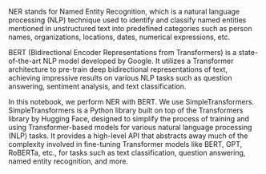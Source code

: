 NER stands for Named Entity Recognition, which is a natural language processing (NLP) technique used to identify and classify named entities mentioned in unstructured text into predefined categories such as person names, organizations, locations, dates, numerical expressions, etc.

BERT (Bidirectional Encoder Representations from Transformers) is a state-of-the-art NLP model developed by Google. 
It utilizes a Transformer architecture to pre-train deep bidirectional representations of text, achieving impressive results on various NLP tasks such as question answering, sentiment analysis, and text classification.

In this notebook, we perform NER with BERT. We use SimpleTransformers. 
SimpleTransformers is a Python library built on top of the Transformers library by Hugging Face, designed to simplify the process of training and using Transformer-based models for various natural language processing (NLP) tasks. 
It provides a high-level API that abstracts away much of the complexity involved in fine-tuning Transformer models like BERT, GPT, RoBERTa, etc., for tasks such as text classification, question answering, named entity recognition, and more.

